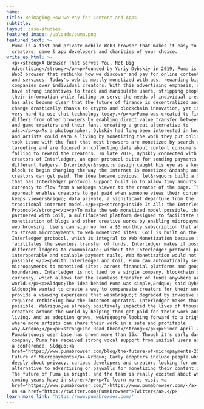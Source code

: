 ```yaml
---
name:
title: Reimaging How we Pay for Content and Apps
subtitle:
layout: case-studies
featured_image: /uploads/puma.png
featured_text: >-
  Puma is a fast and private mobile Web3 browser that makes it easy to support
  creators, game & app developers and charities of your choice.
write_up_html: >-
  <p><strong>A Browser That Serves You, Not Big
  Advertising</strong></p><p>Founded by Yuriy Dybskiy in 2019, Puma is a mobile
  Web3 browser that rethinks how we discover and pay for online content, games
  and services. Today's web is mostly monetized with ads, rewarding big tech
  companies over individual creators. With this advertising emphasis, companies
  have strong incentives to track and manipulate users, stripping people of
  their information while failing to serve the needs of individual creators. It
  has also become clear that the future of finance is decentralized and going to
  change drastically thanks to crypto and blockchain innovation, yet it&rsquo;s
  very hard to use that technology today.</p><p>Puma was created to fix this. It
  differs from other browsers by enabling direct value transfer between content
  and game creators and their fans, creating a great alternative to
  ads.</p><p>As a photographer, Dybskiy had long been interested in how creators
  and artists could earn a living by monetizing the work they put online. He
  took issue with the fact that most browsers are monetized by search ads and
  targeting and are focused on collecting data about content consumers while
  failing to reward the creators. In late 2018, Dybskiy connected with the
  creators of Interledger, an open protocol suite for sending payments across
  different ledgers. Interledger&rsquo;s design caught his eye as a key building
  block to begin changing the way the internet is monetized &ndash; and how
  creators can get paid. The idea became obvious: let&rsquo;s build a browser
  that has Interledger protocol support built in to allow tiny amounts of
  currency to flow from a webpage viewer to the creator of the page. This
  approach enables creators to get paid when someone views their content but
  keeps viewers&rsquo; data private, a significant departure from the
  traditional internet model.</p><p><strong>Inside It All: the Interledger
  Protocol</strong></p><p>To make the web monetized model possible, the company
  partnered with Coil, a multifaceted platform designed to facilitate the
  monetization of blogs and other creative works by enabling micropayments while
  web browsing. Users can sign up for a $5 monthly subscription that allows them
  to stream micropayments to web monetized sites. Coil is built on the
  Interledger protocol, which is integral to Web Monetization because it
  facilitates the seamless transfer of funds. Interledger makes it possible for
  different ledgers to communicate; without the Interledger protocol providing
  interoperable and scalable payment rails, Web Monetization would not be
  possible.</p><p>With Interledger and Coil, Puma can automatically send
  micropayments to monetized sites, across financial platforms and geographical
  boundaries. Interledger is not tied to a single company, blockchain or
  currency, which allows for the seamless transfer of funds anywhere around the
  world.</p><p>&ldquo;The idea behind Puma was simple,&rdquo; said Dybskiy.
  &ldquo;We wanted to create a way to compensate creators for their work and
  provide a viewing experience that wasn&rsquo;t degraded by invasive ads, which
  required rethinking how the internet operates. Interledger makes that
  possible. We&rsquo;ve already positively impacted the lives of thousands of
  creators around the world by helping them get paid for their work and earn a
  living. And as adoption grows, we&rsquo;re looking forward to a bright future
  where more artists can share their work in a safe and profitable
  way.&rdquo;</p><p><strong>The Road Ahead</strong></p><p>Since April 2020,
  Puma&rsquo;s user base has grown more than 35x. Though it's early days for the
  company, Puma has received strong vocal support from initial users and hosted
  a conference, &ldquo;<a
  href="https://www.pumabrowser.com/blog/the-future-of-micropayments-2020-conference-overview">The
  Future of Micropayments</a>.&rdquo; Early adopters include people who care
  deeply about privacy, curious developers and creators looking for an
  alternative to advertising or paywalls for monetizing their content online.
  The future of Puma is bright, and the team is really excited about what the
  coming years have in store.</p><p>To learn more, visit <a
  href="https://www.pumabrowser.com/">https://www.pumabrowser.com/</a> or follow
  on <a href="https://twitter.com/PumaBrowser">Twitter</a>.</p>
learn_more_link: 'https://www.pumabrowser.com/'
---
```


